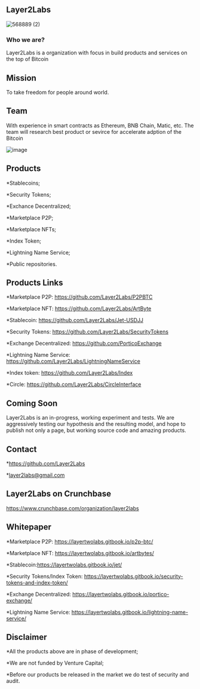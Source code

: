 ## Layer2Labs
![568889 (2)](https://user-images.githubusercontent.com/83122757/160809589-26d2f1b3-0090-4a36-a803-24e3144d44ad.png)

### Who we are? 

Layer2Labs is a organization with focus in build products and services on the top of Bitcoin

## Mission

To take freedom for people around world.

## Team 

With experience in smart contracts as Ethereum, BNB Chain, Matic, etc. The team will research best product or sevirce for accelerate adption of the Bitcoin

![image](https://user-images.githubusercontent.com/83122757/160813808-b03a78f0-6d75-4035-a484-d84cff5a0580.png)

## Products

*Stablecoins;

*Security Tokens;

*Exchance Decentralized;

*Marketplace P2P;

*Marketplace NFTs;

*Index Token;

*Lightning Name Service;

*Public repositories.

## Products Links

*Marketplace P2P: https://github.com/Layer2Labs/P2PBTC

*Marketplace NFT: https://github.com/Layer2Labs/ArtByte

*Stablecoin: https://github.com/Layer2Labs/Jet-USDJJ

*Security Tokens: https://github.com/Layer2Labs/SecurityTokens

*Exchange Decentralized: https://github.com/PorticoExchange

*Lightning Name Service: https://github.com/Layer2Labs/LightningNameService 

*Index token: https://github.com/Layer2Labs/Index 

*Circle: https://github.com/Layer2Labs/CircleInterface

## Coming Soon 

Layer2Labs is an in-progress, working experiment and tests. We are aggressively testing our hypothesis and the resulting model, and hope to publish not only a page, but working source code and amazing products.

## Contact

*https://github.com/Layer2Labs

*layer2labs@gmail.com

## Layer2Labs on Crunchbase

https://www.crunchbase.com/organization/layer2labs

## Whitepaper

*Marketplace P2P: https://layertwolabs.gitbook.io/p2p-btc/

*Marketplace NFT: https://layertwolabs.gitbook.io/artbytes/

*Stablecoin:https://layertwolabs.gitbook.io/jet/

*Security Tokens/Index Token: https://layertwolabs.gitbook.io/security-tokens-and-index-token/

*Exchange Decentralized: https://layertwolabs.gitbook.io/portico-exchange/

*Lightning Name Service: https://layertwolabs.gitbook.io/lightning-name-service/

## Disclaimer

*All the products above are in phase of development;

*We are not funded by Venture Capital;

*Before our products be released in the market we do test of security and audit.
